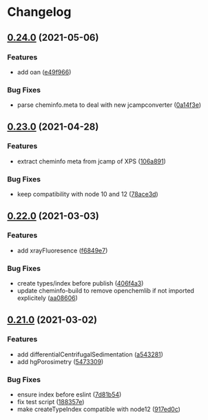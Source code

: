 # Changelog

## [0.24.0](https://www.github.com/cheminfo/eln-plugin/compare/v0.23.0...v0.24.0) (2021-05-06)


### Features

* add oan ([e49f966](https://www.github.com/cheminfo/eln-plugin/commit/e49f96612c61800145d9bfb88a29c4f2e7c1b933))


### Bug Fixes

* parse cheminfo.meta to deal with new jcampconverter ([0a14f3e](https://www.github.com/cheminfo/eln-plugin/commit/0a14f3e3b7639d3b12cbd27a24b0ae44e21df957))

## [0.23.0](https://www.github.com/cheminfo/eln-plugin/compare/v0.22.0...v0.23.0) (2021-04-28)


### Features

* extract cheminfo meta from jcamp of XPS ([106a891](https://www.github.com/cheminfo/eln-plugin/commit/106a89187829ce9a850c6166db984eb3fbd02ffd))


### Bug Fixes

* keep compatibility with node 10 and 12 ([78ace3d](https://www.github.com/cheminfo/eln-plugin/commit/78ace3d9df43a4c312ebf2500012e69460ab1529))

## [0.22.0](https://www.github.com/cheminfo/eln-plugin/compare/v0.21.0...v0.22.0) (2021-03-03)


### Features

* add xrayFluoresence ([f6849e7](https://www.github.com/cheminfo/eln-plugin/commit/f6849e727295f654f21efa8ea4a49db2e085a11d))


### Bug Fixes

* create types/index before publish ([406f4a3](https://www.github.com/cheminfo/eln-plugin/commit/406f4a3aa0dc3b68b9a8104cd1de16b240fb6fbf))
* update cheminfo-build to remove openchemlib if not imported explicitely ([aa08606](https://www.github.com/cheminfo/eln-plugin/commit/aa086069fd19d84822ce3b81292383bd2f7631bd))

## [0.21.0](https://www.github.com/cheminfo/eln-plugin/compare/v0.20.0...v0.21.0) (2021-03-02)


### Features

* add differentialCentrifugalSedimentation ([a543281](https://www.github.com/cheminfo/eln-plugin/commit/a543281d27a755296b5c2b533c6b5d7cdf3168a7))
* add hgPorosimetry ([5473309](https://www.github.com/cheminfo/eln-plugin/commit/54733094230dea81e80a702de4eeef7b1baba1ec))


### Bug Fixes

* ensure index before eslint ([7d81b54](https://www.github.com/cheminfo/eln-plugin/commit/7d81b54932eaf6eeafd73831ca851cc21ab85abc))
* fix test script ([188357e](https://www.github.com/cheminfo/eln-plugin/commit/188357ef25576d8a00396112da2ac5dfff4c6bca))
* make createTypeIndex compatible with node12 ([917ed0c](https://www.github.com/cheminfo/eln-plugin/commit/917ed0c73497de2d4b776020efe1b5ec343d1b05))
